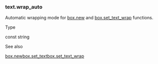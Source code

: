 ### text.wrap\_auto

Automatic wrapping mode for [box.new](#fun_box.new) and [box.set\_text\_wrap](#fun_box.set_text_wrap) functions.

Type

const string

See also

[box.new](#fun_box.new)[box.set\_text](#fun_box.set_text)[box.set\_text\_wrap](#fun_box.set_text_wrap)
